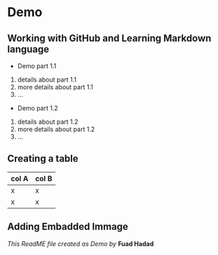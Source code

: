 # Demo
## Working with GitHub and Learning Markdown language
- Demo part 1.1
1. details about part 1.1
2. more details about part 1.1
3. ...
- Demo part 1.2
1. details about part 1.2
2. more details about part 1.2
3. ...

## Creating a table
col A | col B
------|------
x|x
x|x

## Adding Embadded Immage


*This ReadME file created as Demo by*
**Fuad Hadad**
